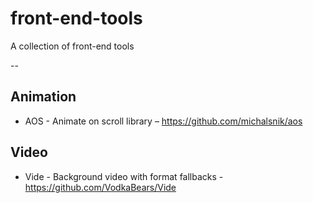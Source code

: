 # front-end-tools
A collection of front-end tools

--

## Animation
* AOS - Animate on scroll library – https://github.com/michalsnik/aos

## Video
* Vide - Background video with format fallbacks - https://github.com/VodkaBears/Vide
